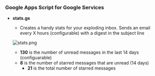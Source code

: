 ### Google Apps Script for Google Services

- **stats.gs**
    - Creates a handy stats for your exploding inbox. Sends an email every X hours (configurable) with a digest in the subject line

    ![stats.png](https://raw.githubusercontent.com/jeffjose/googleapps/master/images/stats.png)

    - **130** is the number of unread messages in the last 14 days (configuarable)
    - **8** is the number of starred messages that are unread (14 days)
        - **21** is the total number of starred messages
